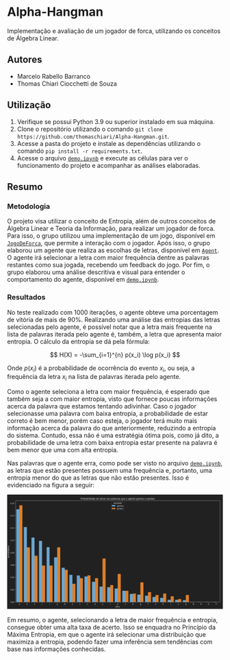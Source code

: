 # Alpha-Hangman

Implementação e avaliação de um jogador de forca, utilizando os conceitos de Álgebra Linear.

## Autores
- Marcelo Rabello Barranco
- Thomas Chiari Ciocchetti de Souza

## Utilização
1. Verifique se possui Python 3.9 ou superior instalado em sua máquina.
2. Clone o repositório utilizando o comando `git clone https://github.com/thomaschiari/Alpha-Hangman.git`.
3. Acesse a pasta do projeto e instale as dependências utilizando o comando `pip install -r requirements.txt`.
4. Acesse o arquivo [`demo.ipynb`](demo.ipynb) e execute as células para ver o funcionamento do projeto e acompanhar as análises elaboradas.

## Resumo
### Metodologia
O projeto visa utilizar o conceito de Entropia, além de outros conceitos de Álgebra Linear e Teoria da Informação, para realizar um jogador de forca.
Para isso, o grupo utilizou uma implementação de um jogo, disponível em [`JogoDeForca`](JogoDeForca.py), que permite a interação com o jogador.
Após isso, o grupo elaborou um agente que realiza as escolhas de letras, disponível em [`Agent`](Agent.py).
O agente irá selecionar a letra com maior frequência dentre as palavras restantes como sua jogada, recebendo um feedback do jogo.
Por fim, o grupo elaborou uma análise descritiva e visual para entender o comportamento do agente, disponível em [`demo.ipynb`](demo.ipynb).

### Resultados
No teste realizado com 1000 iterações, o agente obteve uma porcentagem de vitória de mais de 90%.
Realizando uma análise das entropias das letras selecionadas pelo agente, é possível notar que a letra mais frequente na lista de palavras iterada pelo agente é, também, a letra que apresenta maior entropia.
O cálculo da entropia se dá pela fórmula:

$$
H(X) = -\sum_{i=1}^{n} p(x_i) \log p(x_i)
$$

Onde $p(x_i)$ é a probabilidade de ocorrência do evento $x_i$, ou seja, a frequência da letra $x_i$ na lista de palavras iterada pelo agente.

Como o agente seleciona a letra com maior frequência, é esperado que também seja a com maior entropia, visto que fornece poucas informações acerca da palavra que estamos tentando adivinhar.
Caso o jogador selecionasse uma palavra com baixa entropia, a probabilidade de estar correto é bem menor, porém caso esteja, o jogador terá muito mais informação acerca da palavra do que anteriormente, reduzindo a entropia do sistema.
Contudo, essa não é uma estratégia ótima pois, como já dito, a probabilidade de uma letra com baixa entropia estar presente na palavra é bem menor que uma com alta entropia.

Nas palavras que o agente erra, como pode ser visto no arquivo [`demo.ipynb`](demo.ipynb), as letras que estão presentes possuem uma frequência e, portanto, uma entropia menor do que as letras que não estão presentes.
Isso é evidenciado na figura a seguir:

![Probabilidades](prob_graph.png)

Em resumo, o agente, selecionando a letra de maior frequência e entropia, consegue obter uma alta taxa de acerto. Isso se enquadra no Princípio da Máxima Entropia, em que o agente irá selecionar uma distribuição que maximiza a entropia, podendo fazer uma inferência sem tendências com base nas informações conhecidas. 